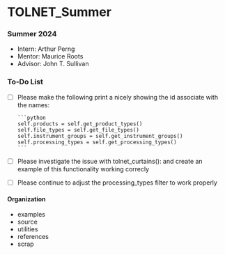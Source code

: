 # TOLNET_Summer

### Summer 2024
- Intern: Arthur Perng
- Mentor: Maurice Roots
- Advisor: John T. Sullivan

### To-Do List
- [ ] Please make the following print a nicely showing the id associate with the names:

      ```python
      self.products = self.get_product_types()
      self.file_types = self.get_file_types()
      self.instrument_groups = self.get_instrument_groups()
      self.processing_types = self.get_processing_types()
      ```
- [ ] Please investigate the issue with tolnet_curtains(): and create an example of this functionality working correcly
- [ ] Please continue to adjust the processing_types filter to work properly


#### Organization
- examples
- source
- utilities
- references
- scrap
